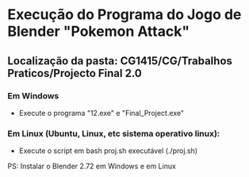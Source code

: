 # Execução do  Programa do Jogo de Blender "Pokemon Attack"

## Localização da pasta: CG1415/CG/Trabalhos Praticos/Projecto Final 2.0

### Em Windows

- Execute o programa "12.exe" e "Final_Project.exe"

### Em Linux (Ubuntu, Linux, etc sistema operativo linux):

- Execute o script em bash proj.sh executável (./proj.sh)


PS: Instalar o Blender 2.72 em Windows e em Linux

